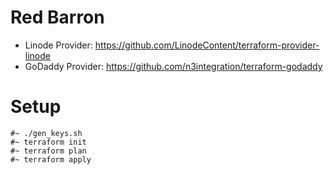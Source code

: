 # Red Barron

- Linode Provider: https://github.com/LinodeContent/terraform-provider-linode
- GoDaddy Provider: https://github.com/n3integration/terraform-godaddy

# Setup 

```
#~ ./gen_keys.sh
#~ terraform init
#~ terraform plan
#~ terraform apply
```
